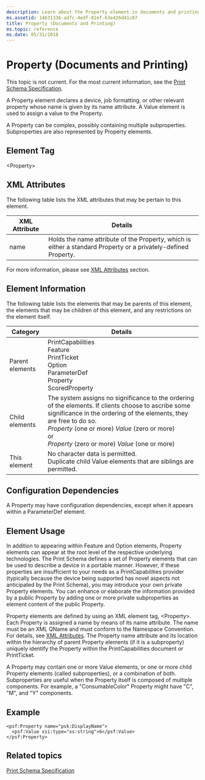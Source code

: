 ```yaml
---
description: Learn about the Property element in documents and printing. This topic isn't current. For the most current information, see the Print Schema Specification.
ms.assetid: 14631336-adfc-4edf-81ef-63e426d41c87
title: Property (Documents and Printing)
ms.topic: reference
ms.date: 05/31/2018
---
```


# Property (Documents and Printing)

This topic is not current. For the most current information, see the [Print Schema Specification](https://download.microsoft.com/download/D/E/C/DECA6E6B-3E81-48E7-B7EF-6D92A547D03C/print-schema-spec-2-0.zip).

A Property element declares a device, job formatting, or other relevant property whose name is given by its name attribute. A Value element is used to assign a value to the Property.

A Property can be complex, possibly containing multiple subproperties. Subproperties are also represented by Property elements.

## Element Tag

&lt;Property&gt;

## XML Attributes

The following table lists the XML attributes that may be pertain to this element.



| XML Attribute   | Details                                                                                                                    |
|-----------------|----------------------------------------------------------------------------------------------------------------------------|
| name<br/> | Holds the name attribute of the Property, which is either a standard Property or a privately-defined Property. <br/> |



 

For more information, please see [XML Attributes](xml-attributes.md) section.

## Element Information

The following table lists the elements that may be parents of this element, the elements that may be children of this element, and any restrictions on the element itself.



| Category                   | Details                                                                                                                                                                                                                                                                                                                      |
|----------------------------|------------------------------------------------------------------------------------------------------------------------------------------------------------------------------------------------------------------------------------------------------------------------------------------------------------------------------|
| Parent elements<br/> | PrintCapabilities <br/> Feature<br/> PrintTicket<br/> Option<br/> ParameterDef<br/> Property<br/> ScoredProperty<br/>                                                                                                                                                              |
| Child elements<br/>  | The system assigns no significance to the ordering of the elements. If clients choose to ascribe some significance in the ordering of the elements, they are free to do so. <br/> *Property* (one or more) *Value* (zero or more)<br/> or <br/> *Property* (zero or more) *Value* (one or more)<br/> |
| This element<br/>    | No character data is permitted.<br/> Duplicate child Value elements that are siblings are permitted.<br/>                                                                                                                                                                                                        |



 

## Configuration Dependencies

A Property may have configuration dependencies, except when it appears within a ParameterDef element.

## Element Usage

In addition to appearing within Feature and Option elements, Property elements can appear at the root level of the respective underlying technologies. The Print Schema defines a set of Property elements that can be used to describe a device in a portable manner. However, if these properties are insufficient to your needs as a PrintCapabilities provider (typically because the device being supported has novel aspects not anticipated by the Print Schema), you may introduce your own private Property elements. You can enhance or elaborate the information provided by a public Property by adding one or more private subproperties as element content of the public Property.

Property elements are defined by using an XML element tag, &lt;Property&gt;. Each Property is assigned a name by means of its name attribute. The name must be an XML QName and must conform to the Namespace Convention. For details, see [XML Attributes](xml-attributes.md). The Property name attribute and its location within the hierarchy of parent Property elements (if it is a subproperty) uniquely identify the Property within the PrintCapabilities document or PrintTicket.

A Property may contain one or more Value elements, or one or more child Property elements (called subproperties), or a combination of both. Subproperties are useful when the Property itself is composed of multiple components. For example, a "ConsumableColor" Property might have "C", "M", and "Y" components.

## Example

``` syntax
<psf:Property name="psk:DisplayName">
  <psf:Value xsi:type="xs:string">6</psf:Value>
</psf:Property>
```

## Related topics

<dl> <dt>

[Print Schema Specification](https://download.microsoft.com/download/D/E/C/DECA6E6B-3E81-48E7-B7EF-6D92A547D03C/print-schema-spec-2-0.zip)
</dt> </dl>

 

 





